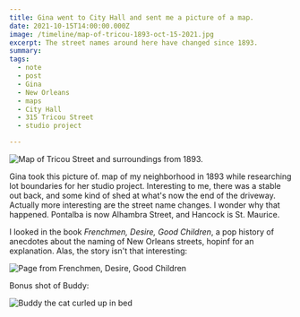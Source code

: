 ```yaml
---
title: Gina went to City Hall and sent me a picture of a map.
date: 2021-10-15T14:00:00.000Z
image: /timeline/map-of-tricou-1893-oct-15-2021.jpg
excerpt: The street names around here have changed since 1893.
summary: 
tags:
  - note 
  - post
  - Gina
  - New Orleans
  - maps
  - City Hall
  - 315 Tricou Street
  - studio project

---
```


![Map of Tricou Street and surroundings from 1893.](/timeline/map-of-tricou-1893-oct-15-2021.jpg)

Gina took this picture of. map of my neighborhood in 1893 while researching lot boundaries for her studio project. Interesting to me, there was a stable out back, and some kind of shed at what's now the end of the driveway. Actually more interesting are the street name changes. I wonder why that happened. Pontalba is now Alhambra Street, and Hancock is St. Maurice.

I looked in the book _Frenchmen, Desire, Good Children_, a pop history of anecdotes about the naming of New Orleans streets, hopinf for an explanation. Alas, the story isn't that interesting:

![Page from Frenchmen, Desire, Good Children](/timeline/page-from-streets-book-oct-15-2021.jpg)

Bonus shot of Buddy:

![Buddy the cat curled up in bed](/static/img/buddy/buddy-after-midnight-oct-15-2021.jpg)